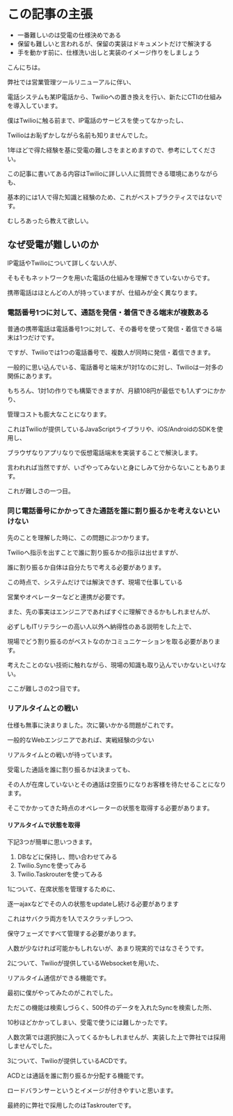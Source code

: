 # この記事の主張

* 一番難しいのは受電の仕様決めである
* 保留も難しいと言われるが、保留の実装はドキュメントだけで解決する
* 手を動かす前に、仕様洗い出しと実装のイメージ作りをしましょう



こんにちは。

弊社では営業管理ツールリニューアルに伴い、

電話システムも某IP電話から、Twilioへの置き換えを行い、新たにCTIの仕組みを導入しています。

僕はTwilioに触る前まで、IP電話のサービスを使ってなかったし、

Twilioはお恥ずかしながら名前も知りませんでした。



1年ほどで得た経験を基に受電の難しさをまとめますので、参考にしてください。

この記事に書いてある内容はTwilioに詳しい人に質問できる環境にありながらも、

基本的には1人で得た知識と経験のため、これがベストプラクティスではないです。

むしろあったら教えて欲しい。



## なぜ受電が難しいのか

IP電話やTwilioについて詳しくない人が、

そもそもネットワークを用いた電話の仕組みを理解できていないからです。

携帯電話はほとんどの人が持っていますが、仕組みが全く異なります。



### 電話番号1つに対して、通話を発信・着信できる端末が複数ある

普通の携帯電話は電話番号1つに対して、その番号を使って発信・着信できる端末は1つだけです。

ですが、Twilioでは1つの電話番号で、複数人が同時に発信・着信できます。

一般的に思い込んでいる、電話番号と端末が1対1なのに対し、Twilioは一対多の関係にあります。

もちろん、1対1の作りでも構築できますが、月額108円が最低でも1人ずつにかかり、

管理コストも膨大なことになります。



これはTwilioが提供しているJavaScriptライブラリや、iOS/AndroidのSDKを使用し、

ブラウザなりアプリなりで仮想電話端末を実装することで解決します。

言われれば当然ですが、いざやってみないと身にしみて分からないこともあります。

これが難しさの一つ目。



### 同じ電話番号にかかってきた通話を誰に割り振るかを考えないといけない

先のことを理解した時に、この問題にぶつかります。

Twilioへ指示を出すことで誰に割り振るかの指示は出せますが、

誰に割り振るか自体は自分たちで考える必要があります。



この時点で、システムだけでは解決できず、現場で仕事している

営業やオペレーターなどと連携が必要です。

また、先の事実はエンジニアであればすぐに理解できるかもしれませんが、

必ずしもITリテラシーの高い人以外へ納得性のある説明をした上で、

現場でどう割り振るのがベストなのかコミュニケーションを取る必要があります。



考えたことのない技術に触れながら、現場の知識も取り込んでいかないといけない。

ここが難しさの2つ目です。



### リアルタイムとの戦い

仕様も無事に決まりました。次に襲いかかる問題がこれです。

一般的なWebエンジニアであれば、実戦経験の少ない

リアルタイムとの戦いが待っています。



受電した通話を誰に割り振るかは決まっても、

その人が在席していないとその通話は空振りになりお客様を待たせることになります。

そこでかかってきた時点のオペレーターの状態を取得する必要があります。



#### リアルタイムで状態を取得

下記3つが簡単に思いつきます。

1. DBなどに保持し、問い合わせてみる
2. Twilio.Syncを使ってみる
3. Twilio.Taskrouterを使ってみる



1について、在席状態を管理するために、

逐一ajaxなどでその人の状態をupdateし続ける必要があります

これはサバクラ両方を1人でスクラッチしつつ、

保守フェーズですべて管理する必要があります。

人数が少なければ可能かもしれないが、あまり現実的ではなさそうです。



2について、Twilioが提供しているWebsocketを用いた、

リアルタイム通信ができる機能です。

最初に僕がやってみたのがこれでした。

ただこの機能は検索しづらく、500件のデータを入れたSyncを検索した所、

10秒ほどかかってしまい、受電で使うには難しかったです。

人数次第では選択肢に入ってくるかもしれませんが、実装した上で弊社では採用しませんでした。



3について、Twilioが提供しているACDです。

ACDとは通話を誰に割り振るか分配する機能です。

ロードバランサーというとイメージが付きやすいと思います。



最終的に弊社で採用したのはTaskrouterです。

